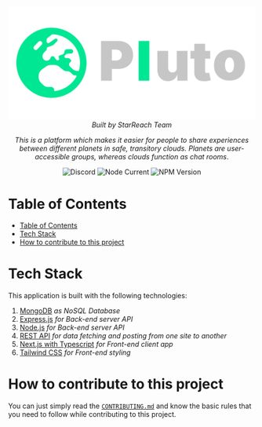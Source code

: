 <div align='center'>

![image-caption](./imgs_for_docs/full_logo_transparent.svg)  
_Built by StarReach Team_

</div>

<div align='center'>

_This is a platform which makes it easier for people to share experiences between different planets in safe, transitory clouds. Planets are user-accessible groups, whereas clouds function as chat rooms_.

![Discord](https://img.shields.io/discord/1212052661189484627?label=Discord&labelColor=%232C2F33&color=%235539cc)
![Node Current](https://img.shields.io/node/v/next)
![NPM Version](https://img.shields.io/npm/v/next?label=Next.js)

</div>

# Table of Contents

- [Table of Contents](#table-of-contents)
- [Tech Stack](#tech-stack)
- [How to contribute to this project](#how-to-contribute-to-this-project)

# Tech Stack

This application is built with the following technologies:

1. [MongoDB](https://www.mongodb.com/) _as NoSQL Database_
2. [Express.js](https://expressjs.com/) _for Back-end server API_
3. [Node.js](https://nodejs.org/en) _for Back-end server API_
4. [REST API](https://www.google.com/search?q=What+is+REST+API) _for data fetching and posting from one site to another_
5. [Next.js with Typescript](https://www.typescriptlang.org/docs/handbook/react.html) _for Front-end client app_
6. [Tailwind CSS](https://tailwindcss.com/) _for Front-end styling_

# How to contribute to this project

You can just simply read the [`CONTRIBUTING.md`](./CONTRIBUTING.md) and know the basic rules that you need to follow while contributing to this project.

